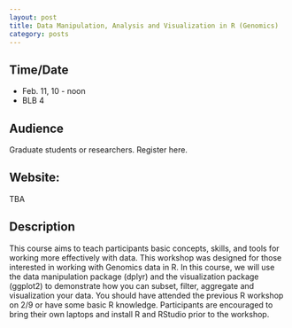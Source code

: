 ```yaml
---
layout: post
title: Data Manipulation, Analysis and Visualization in R (Genomics)
category: posts
---
```


## Time/Date 

* Feb. 11, 10 - noon 
* BLB 4

## Audience 

Graduate students or researchers. Register here. 

## Website: 

TBA

## Description

This course aims to teach participants basic concepts, skills, and tools for working more effectively with data. This workshop was designed for those interested in working with Genomics data in R. In this course, we will use the data manipulation package (dplyr) and the visualization package (ggplot2) to demonstrate how you can subset, filter, aggregate and visualization your data. You should have attended the previous R workshop on 2/9 or have some basic R knowledge.  Participants are encouraged to bring their own laptops and install R and RStudio prior to the workshop. 